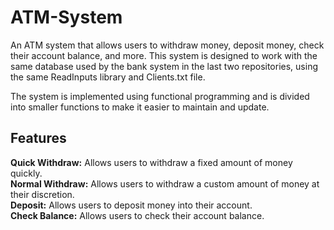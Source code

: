 # ATM-System  
An ATM system that allows users to withdraw money, deposit money, check their account balance, and more. This system is designed to work with the same database used by the bank system in the last two repositories, using the same ReadInputs library and Clients.txt file.

The system is implemented using functional programming and is divided into smaller functions to make it easier to maintain and update.

## Features
**Quick Withdraw:** Allows users to withdraw a fixed amount of money quickly.  
**Normal Withdraw:** Allows users to withdraw a custom amount of money at their discretion.  
**Deposit:** Allows users to deposit money into their account.  
**Check Balance:** Allows users to check their account balance.  
